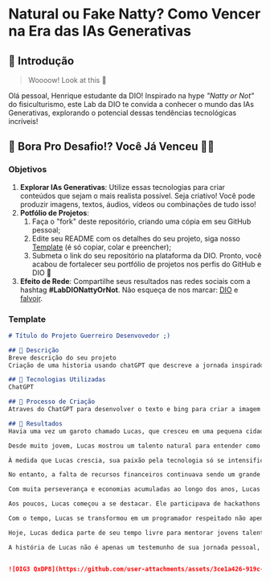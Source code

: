# Natural ou Fake Natty? Como Vencer na Era das IAs Generativas

## 🚀 Introdução

> Woooow! Look at this 👀

Olá pessoal, Henrique estudante da DIO! Inspirado na hype _"Natty or Not"_ do fisiculturismo, este Lab da DIO te convida a conhecer o mundo das IAs Generativas, explorando o potencial dessas tendências tecnológicas incríveis!

## 🎯 Bora Pro Desafio!? Você Já Venceu 💪🤓

### Objetivos

1. **Explorar IAs Generativas**: Utilize essas tecnologias para criar conteúdos que sejam o mais realista possível. Seja criativo! Você pode produzir imagens, textos, áudios, vídeos ou combinações de tudo isso!
1. **Potfólio de Projetos**:
    1. Faça o "fork" deste repositório, criando uma cópia em seu GitHub pessoal;
    2. Edite seu README com os detalhes do seu projeto, siga nosso [Template](#template) (é só copiar, colar e preencher);
    3. Submeta o link do seu repositório na plataforma da DIO. Pronto, você acabou de fortalecer seu portfólio de projetos nos perfis do GitHub e DIO 🚀
1. **Efeito de Rede**: Compartilhe seus resultados nas redes sociais com a hashtag **#LabDIONattyOrNot**. Não esqueça de nos marcar: [DIO](https://www.linkedin.com/school/dio-makethechange) e [falvojr](https://www.linkedin.com/in/falvojr).

### Template

```markdown
# Título do Projeto Guerreiro Desenvovedor ;)

## 📒 Descrição
Breve descrição do seu projeto
Criação de uma historia usando chatGPT que descreve a jornada inspiradora de Lucas, um jovem apaixonado por tecnologia, que enfrenta desafios financeiros desde cedo em uma cidade pequena. Determinado a seguir sua paixão, ele economiza por anos para finalmente adquirir um computador usado. Com esse equipamento, Lucas mergulha no aprendizado de programação, desenvolvendo suas habilidades até se tornar um programador respeitado em uma empresa de tecnologia. Sua história não apenas destaca a importância da perseverança, mas também serve como exemplo de como a dedicação pode transformar adversidades em oportunidades de crescimento pessoal e profissional.

## 🤖 Tecnologias Utilizadas
ChatGPT

## 🧐 Processo de Criação
Atraves do ChatGPT para desenvolver o texto e bing para criar a imagem

## 🚀 Resultados
Havia uma vez um garoto chamado Lucas, que cresceu em uma pequena cidade onde poucas oportunidades batiam à porta. Lucas sempre foi apaixonado por tecnologia, mas a vida não lhe ofereceu muitas vantagens desde cedo. Seus pais trabalhavam arduamente para sustentar a família, mas as dificuldades financeiras eram uma constante.

Desde muito jovem, Lucas mostrou um talento natural para entender como as coisas funcionavam. Ele passava horas mexendo em aparelhos eletrônicos antigos que encontrava em casa, tentando entender seus circuitos e como poderia fazê-los funcionar melhor. Embora não tivesse um computador próprio, ele frequentava a biblioteca local para estudar livros sobre programação e tecnologia sempre que possível.

À medida que Lucas crescia, sua paixão pela tecnologia só se intensificava. Ele começou a assistir a tutoriais online e a participar de fóruns de desenvolvedores, absorvendo todo o conhecimento que podia sobre linguagens de programação, desenvolvimento de software e tendências tecnológicas.

No entanto, a falta de recursos financeiros continuava sendo um grande obstáculo. Lucas sabia que precisava de um computador para colocar em prática tudo o que aprendia teoricamente. Determinado, ele começou a economizar qualquer dinheiro que ganhasse fazendo pequenos trabalhos na vizinhança e ajudando em tarefas domésticas.

Com muita perseverança e economias acumuladas ao longo dos anos, Lucas finalmente conseguiu comprar um computador usado, mas funcional. Esse foi um momento transformador em sua jornada. Com seu novo equipamento, ele mergulhou de cabeça em projetos pessoais, desenvolvendo pequenos programas e sites simples para ganhar experiência prática.

Aos poucos, Lucas começou a se destacar. Ele participava de hackathons online, colaborava com outros desenvolvedores em projetos de código aberto e conseguiu um estágio em uma pequena startup local. Sua determinação e habilidades logo chamaram a atenção de mentores e colegas, que o incentivaram a continuar crescendo em sua carreira.

Com o tempo, Lucas se transformou em um programador respeitado não apenas na sua cidade, mas também além dela. Ele conseguiu um emprego em uma empresa de tecnologia renomada, onde suas habilidades foram reconhecidas e valorizadas. Lucas não apenas superou suas origens humildes, mas também se tornou um exemplo de como a paixão, o trabalho árduo e a determinação podem transformar vidas.

Hoje, Lucas dedica parte de seu tempo livre para mentorar jovens talentosos que, como ele, enfrentam dificuldades financeiras e desafios pessoais. Ele acredita firmemente que todos têm o potencial de realizar grandes coisas, desde que estejam dispostos a perseguir seus sonhos com dedicação e fé em si mesmos.

A história de Lucas não é apenas um testemunho de sua jornada pessoal, mas também uma inspiração para todos que enfrentam adversidades em busca de seus próprios caminhos de sucesso e realização.


![OIG3 QxDP8](https://github.com/user-attachments/assets/3ce1a426-919c-4b97-82d2-940ee5afb1f3)
